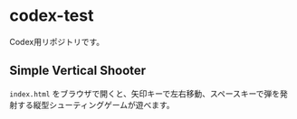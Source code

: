 # codex-test
Codex用リポジトリです。

## Simple Vertical Shooter

`index.html` をブラウザで開くと、矢印キーで左右移動、スペースキーで弾を発射する縦型シューティングゲームが遊べます。
